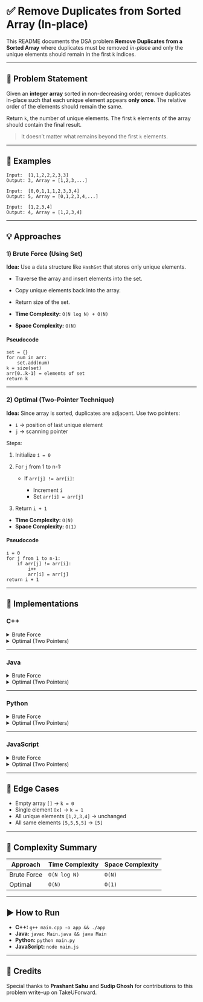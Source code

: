 # ✅ Remove Duplicates from Sorted Array (In-place)

This README documents the DSA problem **Remove Duplicates from a Sorted Array** where duplicates must be removed *in-place* and only the unique elements should remain in the first `k` indices.

---

## 📌 Problem Statement

Given an **integer array** sorted in non-decreasing order, remove duplicates in-place such that each unique element appears **only once**. The relative order of the elements should remain the same.

Return `k`, the number of unique elements. The first `k` elements of the array should contain the final result.

> It doesn’t matter what remains beyond the first `k` elements.

---

## 🧪 Examples

```
Input:  [1,1,2,2,2,3,3]
Output: 3, Array = [1,2,3,...]

Input:  [0,0,1,1,1,2,3,3,4]
Output: 5, Array = [0,1,2,3,4,...]

Input:  [1,2,3,4]
Output: 4, Array = [1,2,3,4]
```

---

## 💡 Approaches

### 1) Brute Force (Using Set)

**Idea:** Use a data structure like `HashSet` that stores only unique elements.

* Traverse the array and insert elements into the set.

* Copy unique elements back into the array.

* Return size of the set.

* **Time Complexity:** `O(N log N) + O(N)`

* **Space Complexity:** `O(N)`

#### Pseudocode

```
set = {}
for num in arr:
    set.add(num)
k = size(set)
arr[0..k-1] = elements of set
return k
```

---

### 2) Optimal (Two-Pointer Technique)

**Idea:** Since array is sorted, duplicates are adjacent. Use two pointers:

* `i` → position of last unique element
* `j` → scanning pointer

Steps:

1. Initialize `i = 0`
2. For `j` from 1 to n-1:

   * If `arr[j] != arr[i]`:

     * Increment `i`
     * Set `arr[i] = arr[j]`
3. Return `i + 1`

* **Time Complexity:** `O(N)`
* **Space Complexity:** `O(1)`

#### Pseudocode

```
i = 0
for j from 1 to n-1:
    if arr[j] != arr[i]:
        i++
        arr[i] = arr[j]
return i + 1
```

---

## 🧷 Implementations

### C++

<details>
<summary>Brute Force</summary>

```cpp
#include <bits/stdc++.h>
using namespace std;

int removeDuplicates(int arr[], int n) {
    set<int> s;
    for (int i = 0; i < n; i++) s.insert(arr[i]);

    int k = s.size(), j = 0;
    for (int x : s) arr[j++] = x;

    return k;
}

int main() {
    int arr[] = {1,1,2,2,2,3,3};
    int n = sizeof(arr)/sizeof(arr[0]);
    int k = removeDuplicates(arr, n);

    cout << "The array after removing duplicates is: ";
    for (int i = 0; i < k; i++) cout << arr[i] << " ";
}
```

</details>

<details>
<summary>Optimal (Two Pointers)</summary>

```cpp
#include <bits/stdc++.h>
using namespace std;

int removeDuplicates(int arr[], int n) {
    int i = 0;
    for (int j = 1; j < n; j++) {
        if (arr[j] != arr[i]) {
            i++;
            arr[i] = arr[j];
        }
    }
    return i + 1;
}

int main() {
    int arr[] = {1,1,2,2,2,3,3};
    int n = sizeof(arr)/sizeof(arr[0]);
    int k = removeDuplicates(arr, n);

    cout << "The array after removing duplicates is: ";
    for (int i = 0; i < k; i++) cout << arr[i] << " ";
}
```

</details>

---

### Java

<details>
<summary>Brute Force</summary>

```java
import java.util.*;

public class Main {
    static int removeDuplicates(int[] arr) {
        Set<Integer> set = new LinkedHashSet<>();
        for (int num : arr) set.add(num);

        int i = 0;
        for (int x : set) arr[i++] = x;

        return set.size();
    }

    public static void main(String[] args) {
        int[] arr = {1,1,2,2,2,3,3};
        int k = removeDuplicates(arr);

        System.out.print("Array after removing duplicates: ");
        for (int i = 0; i < k; i++) System.out.print(arr[i] + " ");
    }
}
```

</details>

<details>
<summary>Optimal (Two Pointers)</summary>

```java
public class Main {
    static int removeDuplicates(int[] arr) {
        int i = 0;
        for (int j = 1; j < arr.length; j++) {
            if (arr[j] != arr[i]) {
                i++;
                arr[i] = arr[j];
            }
        }
        return i + 1;
    }

    public static void main(String[] args) {
        int[] arr = {1,1,2,2,2,3,3};
        int k = removeDuplicates(arr);

        System.out.print("Array after removing duplicates: ");
        for (int i = 0; i < k; i++) System.out.print(arr[i] + " ");
    }
}
```

</details>

---

### Python

<details>
<summary>Brute Force</summary>

```python
def remove_duplicates_brute(arr):
    unique = sorted(set(arr))
    for i in range(len(unique)):
        arr[i] = unique[i]
    return len(unique)

arr = [1,1,2,2,2,3,3]
k = remove_duplicates_brute(arr)
print("Array after removing duplicates:", arr[:k])
```

</details>

<details>
<summary>Optimal (Two Pointers)</summary>

```python
def remove_duplicates_optimal(arr):
    if not arr:
        return 0
    i = 0
    for j in range(1, len(arr)):
        if arr[j] != arr[i]:
            i += 1
            arr[i] = arr[j]
    return i + 1

arr = [1,1,2,2,2,3,3]
k = remove_duplicates_optimal(arr)
print("Array after removing duplicates:", arr[:k])
```

</details>

---

### JavaScript

<details>
<summary>Brute Force</summary>

```javascript
function removeDuplicatesBrute(arr) {
  let setArr = [...new Set(arr)];
  for (let i = 0; i < setArr.length; i++) {
    arr[i] = setArr[i];
  }
  return setArr.length;
}

let arr = [1,1,2,2,2,3,3];
let k = removeDuplicatesBrute(arr);
console.log("Array after removing duplicates:", arr.slice(0, k));
```

</details>

<details>
<summary>Optimal (Two Pointers)</summary>

```javascript
function removeDuplicatesOptimal(arr) {
  let i = 0;
  for (let j = 1; j < arr.length; j++) {
    if (arr[j] !== arr[i]) {
      i++;
      arr[i] = arr[j];
    }
  }
  return i + 1;
}

let arr2 = [1,1,2,2,2,3,3];
let k2 = removeDuplicatesOptimal(arr2);
console.log("Array after removing duplicates:", arr2.slice(0, k2));
```

</details>

---

## 🧭 Edge Cases

* Empty array `[]` → `k = 0`
* Single element `[x]` → `k = 1`
* All unique elements `[1,2,3,4]` → unchanged
* All same elements `[5,5,5,5]` → `[5]`

---

## 🧾 Complexity Summary

| Approach    | Time Complexity | Space Complexity |
| ----------- | --------------- | ---------------- |
| Brute Force | `O(N log N)`    | `O(N)`           |
| Optimal     | `O(N)`          | `O(1)`           |

---

## ▶️ How to Run

* **C++:** `g++ main.cpp -o app && ./app`
* **Java:** `javac Main.java && java Main`
* **Python:** `python main.py`
* **JavaScript:** `node main.js`

---

## 🙌 Credits

Special thanks to **Prashant Sahu** and **Sudip Ghosh** for contributions to this problem write-up on TakeUForward.

